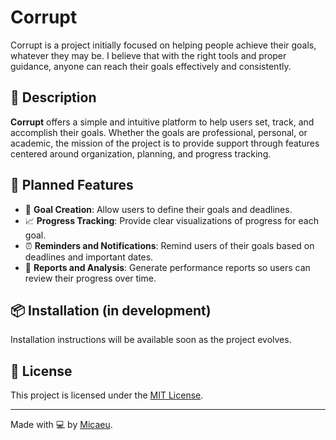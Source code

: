 # Corrupt

Corrupt is a project initially focused on helping people achieve their goals, whatever they may be. I believe that with the right tools and proper guidance, anyone can reach their goals effectively and consistently.

## 📜 Description

**Corrupt** offers a simple and intuitive platform to help users set, track, and accomplish their goals. Whether the goals are professional, personal, or academic, the mission of the project is to provide support through features centered around organization, planning, and progress tracking.

## 🚀 Planned Features

- 📅 **Goal Creation**: Allow users to define their goals and deadlines.
- 📈 **Progress Tracking**: Provide clear visualizations of progress for each goal.
- ⏰ **Reminders and Notifications**: Remind users of their goals based on deadlines and important dates.
- 🎯 **Reports and Analysis**: Generate performance reports so users can review their progress over time.

## 📦 Installation (in development)

Installation instructions will be available soon as the project evolves.

## 📝 License

This project is licensed under the [MIT License](LICENSE).

---

Made with 💻 by [Micaeu](https://github.com/eu-micaeu).
